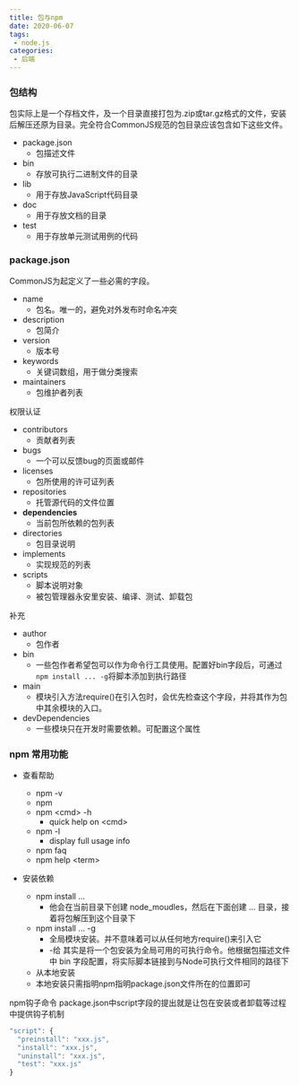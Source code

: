 ```yaml
---
title: 包与npm
date: 2020-06-07
tags:
 - node.js
categories:
 - 后端
---
```


### 包结构
包实际上是一个存档文件，及一个目录直接打包为.zip或tar.gz格式的文件，安装后解压还原为目录。完全符合CommonJS规范的包目录应该包含如下这些文件。
 - package.json
   - 包描述文件
 - bin
   - 存放可执行二进制文件的目录
 - lib
   - 用于存放JavaScript代码目录
 - doc
   - 用于存放文档的目录
 - test
   - 用于存放单元测试用例的代码

### package.json

CommonJS为起定义了一些必需的字段。
 - name
   - 包名。唯一的，避免对外发布时命名冲突
 - description
   - 包简介
 - version
   - 版本号
 - keywords
   - 关键词数组，用于做分类搜索
 - maintainers
   - 包维护者列表

权限认证
 - contributors
   - 贡献者列表
 - bugs
   - 一个可以反馈bug的页面或邮件
 - licenses
   - 包所使用的许可证列表
 - repositories
   - 托管源代码的文件位置
 - **dependencies**
   - 当前包所依赖的包列表
 - directories
   - 包目录说明
 - implements
   - 实现规范的列表
 - scripts
   - 脚本说明对象
   - 被包管理器永安里安装、编译、测试、卸载包
  
补充
 - author
   - 包作者
 - bin
   - 一些包作者希望包可以作为命令行工具使用。配置好bin字段后，可通过 `npm install ... -g`将脚本添加到执行路径
 - main
   - 模块引入方法require()在引入包时，会优先检查这个字段，并将其作为包中其余模块的入口。
 - devDependencies
   - 一些模块只在开发时需要依赖。可配置这个属性


### npm 常用功能
 - 查看帮助
   - npm -v
   - npm
   - npm <cmd\> -h
     - quick help on <cmd\>
   - npm -l
     - display full usage info
   - npm faq
   - npm help <term\>

 - 安装依赖
   - npm install ...
     - 他会在当前目录下创建 node_moudles，然后在下面创建 ... 目录，接着将包解压到这个目录下
   - npm install ... -g 
     - 全局模块安装。并不意味着可以从任何地方require()来引入它
     - -给 其实是将一个包安装为全局可用的可执行命令。他根据包描述文件中 bin 字段配置，将实际脚本链接到与Node可执行文件相同的路径下
   - 从本地安装
   - 本地安装只需指明npm指明package.json文件所在的位置即可

npm钩子命令
package.json中script字段的提出就是让包在安装或者卸载等过程中提供钩子机制
```js
"script": {
  "preinstall": "xxx.js",
  "install": "xxx.js",
  "uninstall": "xxx.js",
  "test": "xxx.js"
}
```